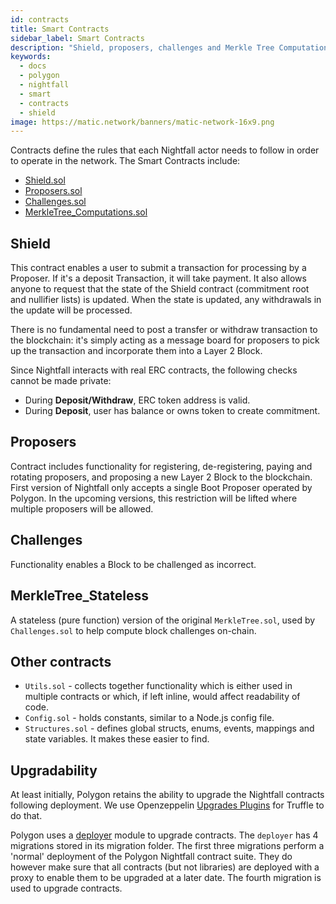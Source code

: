 ```yaml
---
id: contracts
title: Smart Contracts
sidebar_label: Smart Contracts
description: "Shield, proposers, challenges and Merkle Tree Computations."
keywords:
  - docs
  - polygon
  - nightfall
  - smart
  - contracts
  - shield
image: https://matic.network/banners/matic-network-16x9.png
---
```


Contracts define the rules that each Nightfall actor needs to follow in order to operate in the network. 
The Smart Contracts include:

- [Shield.sol](#shield)
- [Proposers.sol](#proposers)
- [Challenges.sol](#challenges)
- [MerkleTree_Computations.sol](#merkletree_computations)

## Shield
This contract enables a user to submit a transaction for processing by a Proposer. If it's a deposit Transaction, it will take payment.
It also allows anyone to request that the state of the Shield contract (commitment root and nullifier lists) is updated. 
When the state is updated, any withdrawals in the update will be processed.

There is no fundamental need to post a transfer or withdraw transaction to the blockchain: it's simply acting as a message board for
proposers to pick up the transaction and incorporate them into a Layer 2 Block. 

Since Nightfall interacts with real ERC contracts, the following checks cannot be made private:

- During **Deposit/Withdraw**, ERC token address is valid.
- During **Deposit**, user has balance or owns token to create commitment.

## Proposers
Contract includes functionality for registering, de-registering, paying and rotating proposers, and proposing a new Layer 2 Block to the blockchain.
First version of Nightfall only accepts a single Boot Proposer operated by Polygon. In the upcoming versions, this restriction will be lifted where multiple proposers will be allowed.

## Challenges 
Functionality enables a Block to be challenged as incorrect.

## MerkleTree_Stateless
A stateless (pure function) version of the original `MerkleTree.sol`, used by `Challenges.sol` to help compute block challenges on-chain.

## Other contracts
- `Utils.sol` - collects together functionality which is either used in multiple contracts or which, if left inline, would affect readability of code.
- `Config.sol` - holds constants, similar to a Node.js config file.
- `Structures.sol` - defines global structs, enums, events, mappings and state variables. It makes these easier to find.

## Upgradability
At least initially, Polygon retains the ability to upgrade the Nightfall contracts following deployment.
We use Openzeppelin [Upgrades Plugins](https://docs.openzeppelin.com/upgrades-plugins/1.x/) for Truffle to do that.

Polygon uses a [deployer](https://github.com/EYBlockchain/nightfall_3/tree/master/nightfall-deployer) module to upgrade contracts. 
The `deployer` has 4 migrations stored in its migration folder.
The first three migrations perform a 'normal' deployment of the Polygon Nightfall contract suite. They
do however make sure that all contracts (but not libraries) are deployed with a proxy to enable them to
be upgraded at a later date. The fourth migration is used to upgrade contracts.
